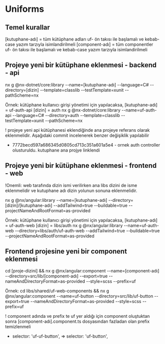 # Uniforms

## Temel kurallar

[kutuphane-adı] = tüm kütüphane adları uf- ön takısı ile başlamalı ve kebab-case yazım tarzıyla isimlandirilmeli
[component-adı] = tüm componentler uf- ön takısı ile başlamalı ve kebab-case yazım tarzıyla isimlandirilmeli

## Projeye yeni bir kütüphane eklenmesi - backend - api

nx g @nx-dotnet/core:library --name=[kutuphane-adı] --language=C# --directory=[dizin] --template=classlib --testTemplate=xunit --pathScheme=nx

Örnek: kütüphane kullanıcı girişi yönetimi için yapılacaksa,
[kutuphane-adı] = uf-auth-api
[dizin] = auth
nx g @nx-dotnet/core:library --name=uf-auth-api --language=C# --directory=auth --template=classlib --testTemplate=xunit --pathScheme=nx

! projeye yeni api kütüphanesi eklendiğinde ana projeye referans olarak eklenmelidir. Aşağıdaki commit incelenerek benzer değişiklik yapılabilir

- 7772becd597a686345d0805cd713c351a601a5e4 - ornek auth controller olusturuldu. kutuphane ana projye linklendi

## Projeye yeni bir kütüphane eklenmesi - frontend - web

!Onemli: web tarafında dizin ismi verilirken ana libs dizini de isme eklenmelidir ve kutuphane adı dizin yolunun sonuna eklenmelidir.

nx g @nx/angular:library --name=[kutuphane-adı] --directory=[dizin]/[kutuphane-adı] --addTailwind=true --buildable=true --projectNameAndRootFormat=as-provided

Örnek: kütüphane kullanıcı girişi yönetimi için yapılacaksa,
[kutuphane-adı] = uf-auth-web
[dizin] = libs/auth
nx g @nx/angular:library --name=uf-auth-web --directory=libs/auth/uf-auth-web --addTailwind=true --buildable=true --projectNameAndRootFormat=as-provided

## Frontend projesine yeni bir component eklenmesi

cd [proje-dizini] && nx g @nx/angular:component --name=[component-adı] --directory=src/lib/[component-adı] --export=true --nameAndDirectoryFormat=as-provided --style=scss --prefix=uf

Örnek:
cd libs/shared/uf-web-components && nx g @nx/angular:component --name=uf-button --directory=src/lib/uf-button --export=true --nameAndDirectoryFormat=as-provided --style=scss --prefix=uf

! component adında ve prefix te uf yer aldığı için component oluştuktan sonra [component-adı].component.ts dosyasından fazladan olan prefix temizlenmeli

- selector: 'uf-uf-button', => selector: 'uf-button',
